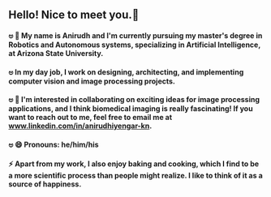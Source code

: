 ## Hello! Nice to meet you.👋 
#### ಅ 🔭 My name is Anirudh and I'm currently pursuing my master's degree in Robotics and Autonomous systems, specializing in Artificial Intelligence, at Arizona State University.
#### ಅ In my day job, I work on designing, architecting, and implementing computer vision and image processing projects.

#### ಅ 👯 I'm interested in collaborating on exciting ideas for image processing applications, and I think biomedical imaging is really fascinating! If you want to reach out to me, feel free to email me at www.linkedin.com/in/anirudhiyengar-kn.
#### ಅ 😄 Pronouns: he/him/his
####  ⚡ Apart from my work, I also enjoy baking and cooking, which I find to be a more scientific process than people might realize. I like to think of it as a source of happiness.
